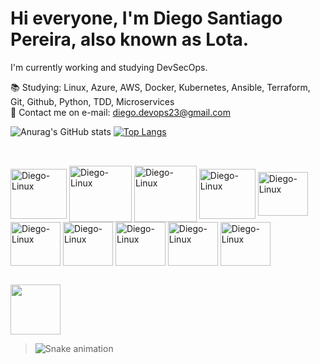 # Hi everyone, I'm Diego Santiago Pereira, also known as Lota.


I'm currently working and studying DevSecOps.

📚 Studying: Linux, Azure, AWS, Docker, Kubernetes, Ansible, Terraform, Git, Github, Python, TDD, Microservices
<br>📧 Contact me on e-mail: diego.devops23@gmail.com


![Anurag's GitHub stats](https://github-readme-stats.vercel.app/api?username=diego-lota&show_icons=true&theme=transparent)
[![Top Langs](https://github-readme-stats.vercel.app/api/top-langs/?username=diego-lota&layout=compact&theme=transparent)](https://github.com/diego-lota/github-readme-stats)

##

<div style="display: inline_block"><br>
  <img align="center" alt="Diego-Linux" height="80" width="90" src="https://cdn.jsdelivr.net/gh/devicons/devicon/icons/linux/linux-original.svg">
  <img align="center" alt="Diego-Linux" height="90" width="100" src="https://cdn.jsdelivr.net/gh/devicons/devicon/icons/azure/azure-original-wordmark.svg">
  <img align="center" alt="Diego-Linux" height="90" width="100" src="https://cdn.jsdelivr.net/gh/devicons/devicon/icons/amazonwebservices/amazonwebservices-plain-wordmark.svg">
  <img align="center" alt="Diego-Linux" height="80" width="90" src="https://cdn.jsdelivr.net/gh/devicons/devicon/icons/docker/docker-original.svg">
  <img align="center" alt="Diego-Linux" height="70" width="80" src="https://cdn.jsdelivr.net/gh/devicons/devicon/icons/kubernetes/kubernetes-plain.svg">
  <img align="center" alt="Diego-Linux" height="70" width="80" src="https://cdn.jsdelivr.net/gh/devicons/devicon/icons/ansible/ansible-original.svg">
  <img align="center" alt="Diego-Linux" height="70" width="80" src="https://cdn.jsdelivr.net/gh/devicons/devicon/icons/terraform/terraform-original.svg">
  <img align="center" alt="Diego-Linux" height="70" width="80" src="https://cdn.jsdelivr.net/gh/devicons/devicon/icons/git/git-original.svg">
  <img align="center" alt="Diego-Linux" height="70" width="80" src="https://cdn.jsdelivr.net/gh/devicons/devicon/icons/python/python-original.svg">
  <img align="center" alt="Diego-Linux" height="70" width="80" src="https://cdn.jsdelivr.net/gh/devicons/devicon/icons/go/go-original.svg">
 
##

<div>
  <a href="https://www.linkedin.com/in/diego-santiago-pereira-b62420233" target="_blank"><img align="center" height="80" width"90" src="https://cdn.jsdelivr.net/gh/devicons/devicon/icons/linkedin/linkedin-original.svg"></a>
</div>

>![Snake animation](https:github.com/diego-lota/diego-lota/blob/output/github-contribution-grid-snake.svg)
 
